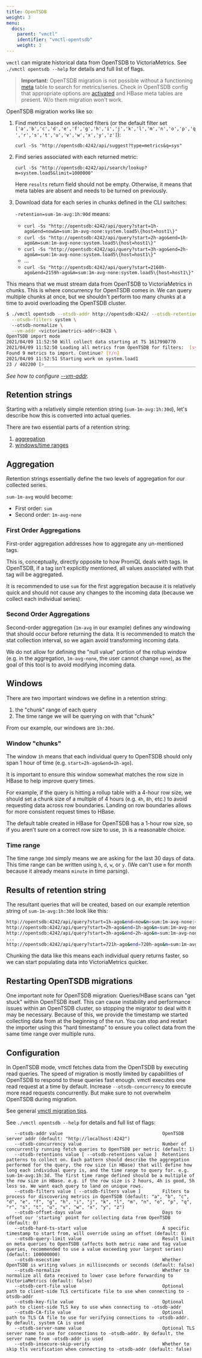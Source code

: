 ```yaml
---
title: OpenTSDB
weight: 3
menu:
  docs:
    parent: "vmctl"
    identifier: "vmctl-opentsdb"
    weight: 3
---
```

`vmctl` can migrate historical data from OpenTSDB to VictoriaMetrics.
See `./vmctl opentsdb --help` for details and full list of flags.

> **Important:** OpenTSDB migration is not possible without a functioning [meta](http://opentsdb.net/docs/build/html/user_guide/metadata.html)
table to search for metrics/series. Check in OpenTSDB config that appropriate options are [activated]( https://github.com/OpenTSDB/opentsdb/issues/681#issuecomment-177359563) 
and HBase meta tables are present. W/o them migration won't work.

OpenTSDB migration works like so:

1. Find metrics based on selected filters (or the default filter set `['a','b','c','d','e','f','g','h','i','j','k','l','m','n','o','p','q','r','s','t','u','v','w','x','y','z']`):

   `curl -Ss "http://opentsdb:4242/api/suggest?type=metrics&q=sys"`

1. Find series associated with each returned metric:

   `curl -Ss "http://opentsdb:4242/api/search/lookup?m=system.load5&limit=1000000"`

   Here `results` return field should not be empty. Otherwise, it means that meta tables are absent and needs to be turned on previously.

1. Download data for each series in chunks defined in the CLI switches:

   `-retention=sum-1m-avg:1h:90d` means:
    - `curl -Ss "http://opentsdb:4242/api/query?start=1h-ago&end=now&m=sum:1m-avg-none:system.load5\{host=host1\}"`
    - `curl -Ss "http://opentsdb:4242/api/query?start=2h-ago&end=1h-ago&m=sum:1m-avg-none:system.load5\{host=host1\}"`
    - `curl -Ss "http://opentsdb:4242/api/query?start=3h-ago&end=2h-ago&m=sum:1m-avg-none:system.load5\{host=host1\}"`
    - ...
    - `curl -Ss "http://opentsdb:4242/api/query?start=2160h-ago&end=2159h-ago&m=sum:1m-avg-none:system.load5\{host=host1\}"`

This means that we must stream data from OpenTSDB to VictoriaMetrics in chunks. This is where concurrency for OpenTSDB comes in.
We can query multiple chunks at once, but we shouldn't perform too many chunks at a time to avoid overloading the OpenTSDB cluster.

```sh
$ ./vmctl opentsdb --otsdb-addr http://opentsdb:4242/ --otsdb-retentions sum-1m-avg:1h:1d \
  --otsdb-filters system \ 
  --otsdb-normalize \
  --vm-addr <victoriametrics-addr>:8428 \
OpenTSDB import mode
2021/04/09 11:52:50 Will collect data starting at TS 1617990770
2021/04/09 11:52:50 Loading all metrics from OpenTSDB for filters:  [system]
Found 9 metrics to import. Continue? [Y/n]
2021/04/09 11:52:51 Starting work on system.load1
23 / 402200 [>____________________________________________________________________________________________] 0.01% 2 p/s
```

_See how to configure [--vm-addr](https://docs.victoriametrics.com/victoriametrics/vmctl#configuring-victoriametrics)._

## Retention strings

Starting with a relatively simple retention string (`sum-1m-avg:1h:30d`), let's describe how this is converted into actual queries.

There are two essential parts of a retention string:

1. [aggregation](#aggregation)
1. [windows/time ranges](#windows)

## Aggregation

Retention strings essentially define the two levels of aggregation for our collected series.

`sum-1m-avg` would become:

- First order: `sum`
- Second order: `1m-avg-none`

### First Order Aggregations

First-order aggregation addresses how to aggregate any un-mentioned tags.

This is, conceptually, directly opposite to how PromQL deals with tags. In OpenTSDB, if a tag isn't explicitly mentioned,
all values associated with that tag will be aggregated.

It is recommended to use `sum` for the first aggregation because it is relatively quick and should not cause any changes 
to the incoming data (because we collect each individual series).

### Second Order Aggregations

Second-order aggregation (`1m-avg` in our example) defines any windowing that should occur before returning the data.
It is recommended to match the stat collection interval, so we again avoid transforming incoming data.

We do not allow for defining the "null value" portion of the rollup window (e.g. in the aggregation, `1m-avg-none`, 
the user cannot change `none`), as the goal of this tool is to avoid modifying incoming data.

## Windows

There are two important windows we define in a retention string:

1. the "chunk" range of each query
1. The time range we will be querying on with that "chunk"

From our example, our windows are `1h:30d`.

### Window "chunks"

The window `1h` means that each individual query to OpenTSDB should only span 1 hour of time (e.g. `start=2h-ago&end=1h-ago`).

It is important to ensure this window somewhat matches the row size in HBase to help improve query times.

For example, if the query is hitting a rollup table with a 4-hour row size, we should set a chunk size of a multiple of 
4 hours (e.g. `4h`, `8h`, etc.) to avoid requesting data across row boundaries. Landing on row boundaries allows for more
consistent request times to HBase.

The default table created in HBase for OpenTSDB has a 1-hour row size, so if you aren't sure on a correct row size to use,
`1h` is a reasonable choice.

### Time range

The time range `30d` simply means we are asking for the last 30 days of data. This time range can be written using `h`, `d`, `w`, or `y`. (We can't use `m` for month because it already means `minute` in time parsing).

## Results of retention string

The resultant queries that will be created, based on our example retention string of `sum-1m-avg:1h:30d` look like this:
```sh
http://opentsdb:4242/api/query?start=1h-ago&end=now&m=sum:1m-avg-none:<series>
http://opentsdb:4242/api/query?start=2h-ago&end=1h-ago&m=sum:1m-avg-none:<series>
http://opentsdb:4242/api/query?start=3h-ago&end=2h-ago&m=sum:1m-avg-none:<series>
...
http://opentsdb:4242/api/query?start=721h-ago&end=720h-ago&m=sum:1m-avg-none:<series>
```

Chunking the data like this means each individual query returns faster, so we can start populating data into VictoriaMetrics quicker.

## Restarting OpenTSDB migrations

One important note for OpenTSDB migration: Queries/HBase scans can "get stuck" within OpenTSDB itself. 
This can cause instability and performance issues within an OpenTSDB cluster, so stopping the migrator to deal with it may be necessary.
Because of this, we provide the timestamp we started collecting data from at the beginning of the run. 
You can stop and restart the importer using this "hard timestamp" to ensure you collect data from the same time range over multiple runs.

## Configuration

In OpenTSDB mode, vmctl fetches data from the OpenTSDB by executing read queries. The speed of migration is mostly limited
by capabilities of OpenTSDB to respond to these queries fast enough. vmctl executes one read request at a time by default.
Increase `--otsdb-concurrency` to execute more read requests concurrently. But make sure to not overwhelm OpenTSDB
during migration.

See general [vmctl migration tips](https://docs.victoriametrics.com/victoriametrics/vmctl/#migration-tips).

See `./vmctl opentsdb --help` for details and full list of flags:
```shellhelp
   --otsdb-addr value                                     OpenTSDB server addr (default: "http://localhost:4242")
   --otsdb-concurrency value                              Number of concurrently running fetch queries to OpenTSDB per metric (default: 1)
   --otsdb-retentions value [ --otsdb-retentions value ]  Retentions patterns to collect on. Each pattern should describe the aggregation performed for the query, the row size (in HBase) that will define how long each individual query is, and the time range to query for. e.g. sum-1m-avg:1h:3d. The first time range defined should be a multiple of the row size in HBase. e.g. if the row size is 2 hours, 4h is good, 5h less so. We want each query to land on unique rows.
   --otsdb-filters value [ --otsdb-filters value ]        Filters to process for discovering metrics in OpenTSDB (default: "a", "b", "c", "d", "e", "f", "g", "h", "i", "j", "k", "l", "m", "n", "o", "p", "q", "r", "s", "t", "u", "v", "w", "x", "y", "z")
   --otsdb-offset-days value                              Days to offset our 'starting' point for collecting data from OpenTSDB (default: 0)
   --otsdb-hard-ts-start value                            A specific timestamp to start from, will override using an offset (default: 0)
   --otsdb-query-limit value                              Result limit on meta queries to OpenTSDB (affects both metric name and tag value queries, recommended to use a value exceeding your largest series) (default: 100000000)
   --otsdb-msecstime                                      Whether OpenTSDB is writing values in milliseconds or seconds (default: false)
   --otsdb-normalize                                      Whether to normalize all data received to lower case before forwarding to VictoriaMetrics (default: false)
   --otsdb-cert-file value                                Optional path to client-side TLS certificate file to use when connecting to -otsdb-addr
   --otsdb-key-file value                                 Optional path to client-side TLS key to use when connecting to -otsdb-addr
   --otsdb-CA-file value                                  Optional path to TLS CA file to use for verifying connections to -otsdb-addr. By default, system CA is used
   --otsdb-server-name value                              Optional TLS server name to use for connections to -otsdb-addr. By default, the server name from -otsdb-addr is used
   --otsdb-insecure-skip-verify                           Whether to skip tls verification when connecting to -otsdb-addr (default: false)
```
